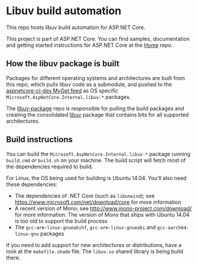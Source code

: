 Libuv build automation 
========

This repo hosts libuv build automation for ASP.NET Core.

This project is part of ASP.NET Core. You can find samples, documentation and getting started instructions for ASP.NET Core at the [Home](https://github.com/aspnet/home) repo.

How the libuv package is built
---------

Packages for different operating systems and architectures are built from this repo, which pulls libuv code as a submodule, and pushed to the [aspnetcore-ci-dev MyGet feed](https://dotnet.myget.org/gallery/aspnetcore-ci-dev) as OS specific `Microsoft.AspNetCore.Internal.libuv-*` packages.

The [libuv-package](https://github.com/libuv-package) repo is responsible for pulling the build packages and creating the consolidated [libuv](https://www.nuget.org/packages/Libuv/) package that contains bits for all supported architectures.

Build instructions
----------

You can build the `Microsoft.AspNetCore.Internal.libuv-*` package running `build.cmd` or `build.sh` on your machine. The build script will fetch most of the dependencies required to build.

For Linux, the OS being used for building is Ubuntu 14.04. You'll also need these dependencies:
- The dependencies of .NET Core (such as `libunwind`); see https://www.microsoft.com/net/download/core for more information
- A recent version of Mono; see http://www.mono-project.com/download/ for more information. The version of Mono that ships with Ubuntu 14.04 is too old to support the build process
- The `gcc-arm-linux-gnueabihf`, `gcc-arm-linux-gnueabi` and `gcc-aarch64-linux-gnu` packages

If you need to add support for new architectures or distributions, have a look at the `makefile.shade` file. The `libuv.so` shared library is being build there.
